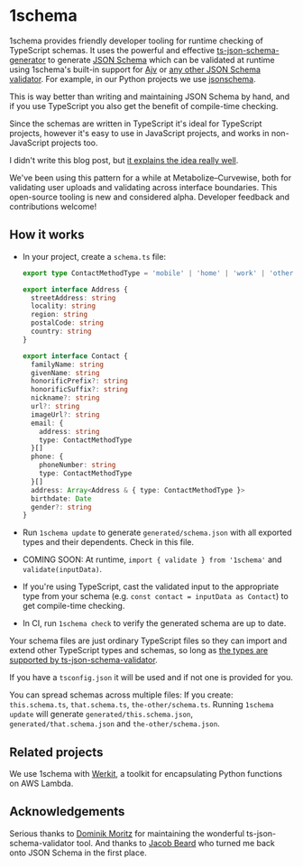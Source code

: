 # 1schema

1schema provides friendly developer tooling for runtime checking of TypeScript
schemas. It uses the powerful and effective [ts-json-schema-generator][] to
generate [JSON Schema][] which can be validated at runtime using 1schema's
built-in support for [Ajv][] or [any other JSON Schema validator][validators].
For example, in our Python projects we use [jsonschema][python-jsonschema].

This is way better than writing and maintaining JSON Schema by hand, and if you
use TypeScript you also get the benefit of compile-time checking.

Since the schemas are written in TypeScript it's ideal for TypeScript projects,
however it's easy to use in JavaScript projects, and works in non-JavaScript
projects too.

I didn't write this blog post, but
[it explains the idea really well][blog post].

We've been using this pattern for a while at Metabolize–Curvewise, both for
validating user uploads and validating across interface boundaries. This
open-source tooling is new and considered alpha. Developer feedback and
contributions welcome!

[ts-json-schema-generator]: https://github.com/vega/ts-json-schema-generator
[json schema]: https://json-schema.org/
[ajv]: https://ajv.js.org/
[validators]: https://json-schema.org/implementations.html#validators
[python-jsonschema]: https://python-jsonschema.readthedocs.io/en/stable/validate/
[blog post]: https://levelup.gitconnected.com/how-we-use-our-typescript-type-information-at-runtime-6e95b801cfeb

## How it works

- In your project, create a `schema.ts` file:

  ```ts
  export type ContactMethodType = 'mobile' | 'home' | 'work' | 'other'

  export interface Address {
    streetAddress: string
    locality: string
    region: string
    postalCode: string
    country: string
  }

  export interface Contact {
    familyName: string
    givenName: string
    honorificPrefix?: string
    honorificSuffix?: string
    nickname?: string
    url?: string
    imageUrl?: string
    email: {
      address: string
      type: ContactMethodType
    }[]
    phone: {
      phoneNumber: string
      type: ContactMethodType
    }[]
    address: Array<Address & { type: ContactMethodType }>
    birthdate: Date
    gender?: string
  }
  ```

- Run `1schema update` to generate `generated/schema.json` with all exported
  types and their dependents. Check in this file.
- COMING SOON: At runtime, `import { validate } from '1schema'` and
  `validate(inputData)`.
- If you're using TypeScript, cast the validated input to the appropriate type
  from your schema (e.g. `const contact = inputData as Contact`) to get
  compile-time checking.
- In CI, run `1schema check` to verify the generated schema are up to date.

Your schema files are just ordinary TypeScript files so they can import and
extend other TypeScript types and schemas, so long as
[the types are supported by ts-json-schema-validator][supported types].

If you have a `tsconfig.json` it will be used and if not one is provided for
you.

You can spread schemas across multiple files: If you create: `this.schema.ts`,
`that.schema.ts`, `the-other/schema.ts`. Running `1schema update` will generate
`generated/this.schema.json`, `generated/that.schema.json` and
`the-other/schema.json`.

[supported types]: https://github.com/vega/ts-json-schema-generator#current-state

## Related projects

We use 1schema with [Werkit][], a toolkit for encapsulating Python functions on
AWS Lambda.

[werkit]: https://github.com/metabolize/werkit/

## Acknowledgements

Serious thanks to [Dominik Moritz][] for maintaining the wonderful
ts-json-schema-validator tool. And thanks to [Jacob Beard][] who turned me back
onto JSON Schema in the first place.

[dominik moritz]: https://github.com/domoritz
[jacob beard]: https://github.com/jbeard4
